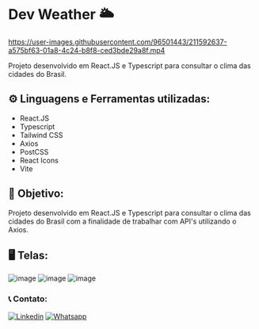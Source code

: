 # Dev Weather 🌥️

https://user-images.githubusercontent.com/96501443/211592637-a575bf63-01a8-4c24-b8f8-ced3bde29a8f.mp4

Projeto desenvolvido em React.JS e Typescript para consultar o clima das cidades do Brasil.

## ⚙️ Linguagens e Ferramentas utilizadas:

- React.JS
- Typescript
- Tailwind CSS
- Axios
- PostCSS
- React Icons
- Vite

## 🎯 Objetivo:

Projeto desenvolvido em React.JS e Typescript para consultar o clima das cidades do Brasil com a finalidade de trabalhar com API's utilizando o Axios.

## 🖥️ Telas:

![image](https://user-images.githubusercontent.com/96501443/211591946-7da03083-3bcb-427e-9bc2-4af4c5a94285.png)
![image](https://user-images.githubusercontent.com/96501443/211591889-96e962ff-fb84-4753-8554-870e899aa5c8.png)
![image](https://user-images.githubusercontent.com/96501443/211592057-730f453b-4d23-4c7a-8a36-7af3756b86aa.png)

### 📞 Contato:

[![Linkedin](https://img.shields.io/badge/LinkedIn-0077B5?style=for-the-badge&logo=linkedin&logoColor=white)](https://www.linkedin.com/in/danielalmeidadetoledo/)
[![Whatsapp](https://img.shields.io/badge/WhatsApp-25D366?style=for-the-badge&logo=whatsapp&logoColor=white)](https://api.whatsapp.com/send?phone=5515998485252)
